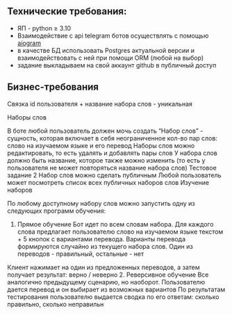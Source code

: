 ## Технические требования:
- ЯП - python ≥ 3.10
- Взаимодействие с api telegram ботов осуществлять с помощью [aiogram](https://github.com/aiogram/aiogram)
- в качестве БД использовать Postgres актуальной версии и взаимодействовать
с ней при помощи ORM (любой на выбор)
- задание выкладываем на свой аккаунт github в публичный доступ

## Бизнес-требования

Связка id пользователя + название набора слов - уникальная

Наборы слов

В боте любой пользователь должен мочь создать “Набор слов” - сущность,
которая включает в себя неограниченное кол-во пар слов: слово на изучаемом
языке и его перевод
Наборы слов можно редактировать, то есть удалять и добавлять пары слов
У набора слов должно быть название, которое также можно изменить
 (то есть у
пользователя не может повторяться название набора слов)
Тестовое задание 2
Набор слов можно сделать публичным
Любой пользователь может посмотреть список всех публичных наборов слов
Изучение наборов


По любому доступному набору слов можно запустить одну из следующих программ обучения:
1. Прямое обучение
Бот идет по всем словам набора. Для каждого слова предлагает пользователю
слово на изучаемом языке текстом + 5 кнопок с вариантами перевода.
Варианты перевода формируются случайно из текущего набора слов. Один из
переводов - правильный, остальные - нет


Клиент нажимает на один из предложенных переводов, а затем получает
результат: верно / неверно
2. Реверсивное обучение
Все аналогично предыдущему сценарию, но наоборот. Пользователю дается
перевод и он выбирает из возможных вариантов
По результатам тестирования пользователю выдается сводка по его ответам:
сколько правильно, сколько неправильн